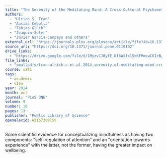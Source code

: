 ```yaml
---
title: "The Serenity of the Meditating Mind: A Cross-Cultural Psychometric Study on a Two-Factor Higher Order Structure of Mindfulness, Its Effects, and Mechanisms Related to Mental Health among Experienced Meditators"
authors:
  - "Ulrich S. Tran"
  - "Ausiàs Cebolla"
  - "Tobias Glück"
  - "Joaquim Soler"
  - "Javier García-Campayo and others"
external_url: "https://journals.plos.org/plosone/article/file?id=10.1371/journal.pone.0110192&type=printable"
source_url: "https://doi.org/10.1371/journal.pone.0110192"
drive_links:
  - "https://drive.google.com/file/d/1MyzvCJ0yfE_Kf6WSfxl5kKFMmswCOIrB/view?usp=drivesdk"
file_links:
  - "smallpdfs/tran-ulrich-s-et-al_2014_serenity-of-meditating-mind-cross.pdf"
course: sati
tags:
  - academic
  - view
year: 2014
month: oct
journal: "PLoS ONE"
volume: 9
number: 10
pages: 13
publisher: "Public Library of Science"
openalexid: W2167309159
---
```


Some scientific evidence for conceptualizing mindfulness as having two components: "self-regulation of attention" and an "orientation towards experience" with the latter, not the former, having the greater impact on wellbeing.
